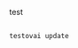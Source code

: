 test

                                                                                 testovai update